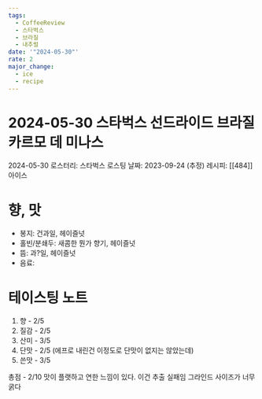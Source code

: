 ```yaml
---
tags:
  - CoffeeReview
  - 스타벅스
  - 브라질
  - 내추럴
date: '"2024-05-30"'
rate: 2
major_change:
  - ice
  - recipe
---
```

# 2024-05-30 스타벅스 선드라이드 브라질 카르모 데 미나스
2024-05-30
로스터리: 스타벅스
로스팅 날짜: 2023-09-24 (추정)
레시피: [[484]] 아이스
# 향, 맛
- 봉지: 건과일, 헤이즐넛
- 홀빈/분쇄두: 새콤한 뭔가 향기, 헤이즐넛
- 뜸: 과?일, 헤이즐넛
- 음료: 
# 테이스팅 노트
1. 향 - 2/5
2. 질감 - 2/5
3. 산미 - 3/5
4. 단맛 - 2/5 (에프로 내린건 이정도로 단맛이 없지는 않았는데)
5. 쓴맛 - 3/5

총점 - 2/10
맛이 플랫하고 연한 느낌이 있다. 이건 추출 실패임 그라인드 사이즈가 너무 굵다